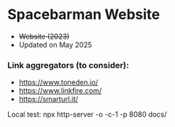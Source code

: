 # Spacebarman Website
- ~~Website (2023)~~
- Updated on May 2025

### Link aggregators (to consider):
- https://www.toneden.io/
- https://www.linkfire.com/
- https://smarturl.it/

Local test: npx http-server -o -c-1 -p 8080 docs/
